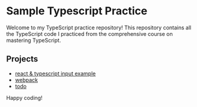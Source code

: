 # Sample Typescript Practice

Welcome to my TypeScript practice repository! This repository contains all the TypeScript code I practiced from the comprehensive course on mastering TypeScript.

## Projects
* [react & typescript input example](https://github.com/Samuelcy/typescript-practice/tree/main/react-ts/shopping-app)
* [webpack](https://github.com/Samuelcy/typescript-practice/tree/main/webpack)
* [todo](https://github.com/Samuelcy/typescript-practice/tree/main/todo)

Happy coding!
